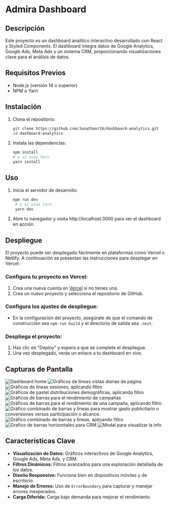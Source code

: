 # Admira Dashboard

## Descripción

Este proyecto es un dashboard analítico interactivo desarrollado con React y Styled Components. El dashboard integra datos de Google Analytics, Google Ads, Meta Ads y un sistema CRM, proporcionando visualizaciones clave para el análisis de datos.

## Requisitos Previos

- Node.js (versión 14 o superior)
- NPM o Yarn

## Instalación

1. Clona el repositorio:

   ```bash
   git clone https://github.com/Jonathanr26/dashboard-analytics.git
   cd dashboard-analytics

2. Instala las dependencias:

    ```bash
    npm install
    # o si usas Yarn
    yarn install

## Uso

1. Inicia el servidor de desarrollo:

   ```bash
   npm run dev
    # o si usas Yarn
    yarn dev

2. Abre tu navegador y visita http://localhost:3000 para ver el dashboard en acción.

## Despliegue

El proyecto puede ser desplegado fácilmente en plataformas como Vercel o Netlify. A continuación se presentan las instrucciones para desplegar en Vercel:

### Configura tu proyecto en Vercel:

1. Crea una nueva cuenta en [Vercel](https://vercel.com/) si no tienes una.
2. Crea un nuevo proyecto y selecciona el repositorio de GitHub.

### Configura los ajustes de despliegue:

- En la configuración del proyecto, asegúrate de que el comando de construcción sea `npm run build` y el directorio de salida sea `.next`.

### Despliega el proyecto:

1. Haz clic en "Deploy" y espera a que se complete el despliegue.
2. Una vez desplegado, verás un enlace a tu dashboard en vivo.

## Capturas de Pantalla

![ Dashboard home ](/public/dashboard_home.png)
![ Gráficos de líneas vistas diarias de página ](/public/google-analytics-vistaPagina.png)
![ Gráficos de líneas sesiones, aplicando filtro ](/public/google-analytics-sesiones.png)
![ Gráficos de pastel distribuciones demográficas, aplicando filtro ](/public/google-analytics-demografia.png)
![ Gráficos de barras para el rendimiento de campañas ](/public/google-ads-all.png)
![ Gráficos de barras para el rendimiento de una campaña, aplicando filtro ](/public/google-ads-campaña1.png)
![ Gráfico combinado de barras y líneas para mostrar gasto publicitario o conversiones versus participación o alcance. ](/public/meta-ads-conversiones-participacion.png)
![ Gráfico combinado de barras y líneas, aplicando filtro ](/public/meta-ads-gastosPublicidad-alcance.png)
![ Grafico de barras horizontales para CRM ](/public/crm-leads.png)
![ Modal para visualizar la info ](/public/modal-detail-view.png)

## Características Clave

- **Visualización de Datos:** Gráficos interactivos de Google Analytics, Google Ads, Meta Ads, y CRM.
- **Filtros Dinámicos:** Filtros avanzados para una exploración detallada de los datos.
- **Diseño Responsivo:** Funciona bien en dispositivos móviles y de escritorio.
- **Manejo de Errores:** Uso de `ErrorBoundary` para capturar y manejar errores inesperados.
- **Carga Diferida:** Carga bajo demanda para mejorar el rendimiento.






